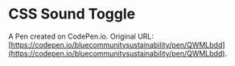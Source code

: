 # CSS Sound Toggle

A Pen created on CodePen.io. Original URL: [https://codepen.io/bluecommunitysustainability/pen/QWMLbdd](https://codepen.io/bluecommunitysustainability/pen/QWMLbdd).

